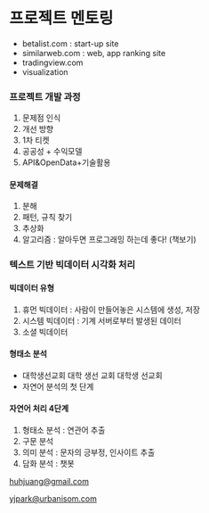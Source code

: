 # 프로젝트 멘토링

- betalist.com : start-up site
- similarweb.com : web, app ranking site
- tradingview.com 
- visualization



### 프로젝트 개발 과정

1. 문제점 인식
2. 개선 방향
3. 1차 티켓
4. 공공성 + 수익모델
5. API&OpenData+기술활용





#### 문제해결

1. 분해
2. 패턴, 규칙 찾기
3. 추상화
4. 알고리즘 : 알아두면 프로그래밍 하는데 좋다! (책보기)



### 텍스트 기반 빅데이터 시각화 처리

#### 빅데이터 유형

1. 휴먼 빅데이터 : 사람이 만들어놓은 시스템에 생성, 저장
2. 시스템 빅데이터 : 기계 서버로부터 발생된 데이터
3. 소셜 빅데이터

#### 형태소 분석

- 대학생선교회 대학 생선 교회 대학생 선교회
- 자연어 분석의 첫 단계

#### 자연어 처리 4단계

1. 형태소 분석 : 연관어 추출
2. 구문 분석
3. 의미 분석 : 문자의 긍부정, 인사이트 추출
4. 담화 분석 : 챗봇









huhjuang@gmail.com

yjpark@urbanisom.com

